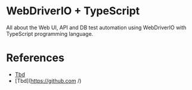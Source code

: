 # WebDriverIO + TypeScript

All about the Web UI, API and DB test automation using WebDriverIO with TypeScript programming language.

# References

- [Tbd](https://github.com/)
- [Tbd](https://github.com /)

